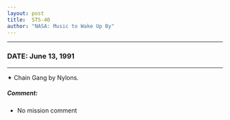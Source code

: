 ```yaml
---
layout: post
title:  STS-40
author: "NASA: Music to Wake Up By"
---
```


----
### DATE: June 13, 1991
----
✦ Chain Gang by Nylons.

##### Comment:
* No mission comment
